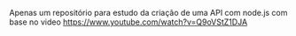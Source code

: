 Apenas um repositório para estudo da criação de uma API com node.js com base no video https://www.youtube.com/watch?v=Q9oVStZ1DJA